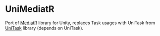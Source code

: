 # UniMediatR

Port of [MediatR](https://github.com/jbogard/MediatR) library for Unity, replaces Task usages with UniTask from [UniTask](https://github.com/Cysharp/UniTask) library (depends on UniTask).
